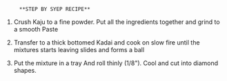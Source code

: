          **STEP BY SYEP RECIPE**

 1) Crush Kaju to a fine powder. Put all the
 ingredients together and grind to a smooth
 Paste

 2) Transfer to a thick bottomed Kadai and
 cook on slow fire until the mixtures starts 
 leaving slides and forms a ball

 3) Put the mixture in a tray And roll thinly
 (1/8"). Cool and cut into diamond shapes.
 